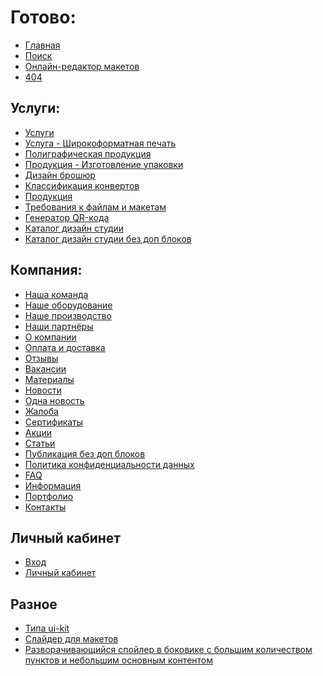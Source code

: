 # Готово:
* [Главная](https://rex4r.github.io/pmg.ae/main.html) <br>
* [Поиск](https://rex4r.github.io/pmg.ae/search.html) <br>
* [Онлайн-редактор макетов](https://rex4r.github.io/pmg.ae/online-editor.html) <br>
* [404](https://rex4r.github.io/pmg.ae/404.html) <br>

## Услуги: <br>
* [Услуги](https://rex4r.github.io/pmg.ae/services.html) <br>
* [Услуга - Широкоформатная печать](https://rex4r.github.io/pmg.ae/service.html) <br>
* [Полиграфическая продукция](https://rex4r.github.io/pmg.ae/products.html) <br>
* [Продукция - Изготовление упаковки](https://rex4r.github.io/pmg.ae/product.html) <br>
* [Дизайн брошюр](https://rex4r.github.io/pmg.ae/design-item.html) <br>
* [Классификация конвертов](https://rex4r.github.io/pmg.ae/design-item-2.html) <br>
* [Продукция](https://rex4r.github.io/pmg.ae/productiya.html) <br>
* [Требования к файлам и макетам](https://rex4r.github.io/pmg.ae/file-requirements.html) <br>
* [Генератор QR-кода](https://rex4r.github.io/pmg.ae/qr-generator.html) <br>
* [Каталог дизайн студии](https://rex4r.github.io/pmg.ae/design-catalogue.html) <br>
* [Каталог дизайн студии без доп блоков](https://rex4r.github.io/pmg.ae/design-catalogue-2.html) <br>

## Компания: <br>
* [Наша команда](https://rex4r.github.io/pmg.ae/team.html) <br>
* [Наше оборудование](https://rex4r.github.io/pmg.ae/equipment.html) <br>
* [Наше производство](https://rex4r.github.io/pmg.ae/our-production.html) <br>
* [Наши партнёры](https://rex4r.github.io/pmg.ae/partners.html) <br>
* [О компании](https://rex4r.github.io/pmg.ae/about.html) <br>
* [Оплата и доставка](https://rex4r.github.io/pmg.ae/payment.html) <br>
* [Отзывы](https://rex4r.github.io/pmg.ae/review.html) <br>
* [Вакансии](https://rex4r.github.io/pmg.ae/vacancy.html) <br>
* [Материалы](https://rex4r.github.io/pmg.ae/materials.html) <br>
* [Новости](https://rex4r.github.io/pmg.ae/news.html) <br>
* [Одна новость](https://rex4r.github.io/pmg.ae/news-single.html) <br>
* [Жалоба](https://rex4r.github.io/pmg.ae/complaint.html) <br>
* [Сертификаты](https://rex4r.github.io/pmg.ae/certificates.html) <br>
* [Акции](https://rex4r.github.io/pmg.ae/deals.html) <br>
* [Статьи](https://rex4r.github.io/pmg.ae/publication.html) <br>
* [Публикация без доп блоков](https://rex4r.github.io/pmg.ae/publication-2.html) <br>
* [Политика конфиденциальности данных](https://rex4r.github.io/pmg.ae/text.html) <br>
* [FAQ](https://rex4r.github.io/pmg.ae/faq.html) <br>
* [Информация](https://rex4r.github.io/pmg.ae/info.html) <br>
* [Портфолио](https://rex4r.github.io/pmg.ae/portfolio-categories.html) <br>
* [Контакты](https://rex4r.github.io/pmg.ae/contacts.html) <br>

## Личный кабинет
* [Вход](https://rex4r.github.io/pmg.ae/login.html) <br>
* [Личный кабинет](https://rex4r.github.io/pmg.ae/account.html) <br>

## Разное
* [Типа ui-kit](https://rex4r.github.io/pmg.ae/ui-kit.html) <br>
* [Слайдер для макетов](https://rex4r.github.io/pmg.ae/projects-slider.html) <br>
* [Разворачивающийся спойлер в боковике с большим количеством пунктов и небольшим основным контентом](https://rex4r.github.io/pmg.ae/float-with-big-spoiler.html) <br>
